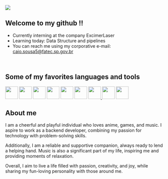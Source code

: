 
<a href="https://github.com/Caio-sousaFatec"><img src="https://github.com/Caio-sousaFatec/Caio-sousaFatec/assets/111454312/5bd24314-e24b-496c-b09f-fbdaa1dbaa68"></a>

<h2> Welcome to my github !! </h2>


- Currently interning at the company ExcimerLaser
- Learning today: Data Structure and pipelines
- You can reach me using my corporative e-mail: caio.sousa5@fatec.sp.gov.br


<br>

<h2> Some of my favorites languages and tools</h2> 

<div>  
  
  <a href="https://doc.rust-lang.org/beta/"><img height="40em" src="https://img.shields.io/badge/Rust-4D4D4D?style=for-the-badge&logo=rust&logoColor=E0240F"/></a>
  <a href="https://docs.python.org/3/"><img height="40em" src="https://img.shields.io/badge/Python-4D4D4D?style=for-the-badge&logo=python&logoColor=E0240F"/></a>
  <a href="https://legacy.reactjs.org/docs/getting-started.html"><img height="40em" src="https://img.shields.io/badge/React-4D4D4D?style=for-the-badge&logo=react&logoColor=E0240F"/></a>
  <a href="https://dev.mysql.com/doc/"><img height="40em" src="https://img.shields.io/badge/MySQL-4D4D4D?style=for-the-badge&logo=mysql&logoColor=E0240F"/></a>
  <a href="https://docs.spring.io/spring-boot/docs/current/reference/htmlsingle/"><img height="40em" src="https://img.shields.io/badge/Spring_Boot-4D4D4D?style=for-the-badge&logo=spring-boot&logoColor=E0240F"/></a>
  <a href="https://pandas.pydata.org/docs/"><img height="40em" src="https://img.shields.io/badge/Pandas-4D4D4D?style=for-the-badge&logo=pandas&logoColor=E0240F"/></a>
  <a href="https://azure.microsoft.com/pt-br/products/devops"><img height="40em" src="https://img.shields.io/badge/Azure_DevOps-4D4D4D?style=for-the-badge&logo=azure-devops&logoColor=E0240F"/> </a>
  <a href="https://docs.oracle.com/en/java/"><img height="40em" src="https://img.shields.io/badge/java-4D4D4D?style=for-the-badge&logo=openjdk&logoColor=E0240F"/></a>
  <a href="https://help.ubuntu.com/stable/ubuntu-help/index.html"><img height="40em" src="https://img.shields.io/badge/Linux-4D4D4D?style=for-the-badge&logo=linux&logoColor=E0240F"/> </a>
  
</div>
<H2> About me </H2>

<div>
  
<p>I am a cheerful and playful individual who loves anime, games, and music. I aspire to work as a backend developer, combining my passion for technology with problem-solving skills. </p>
<p>Additionally, I am a reliable and supportive companion, always ready to lend a helping hand. Music is also a significant part of my life, inspiring me and providing moments of relaxation. </p>
<p> Overall, I aim to live a life filled with passion, creativity, and joy, while sharing my fun-loving personality with those around me.</p>

</div>



  
 

